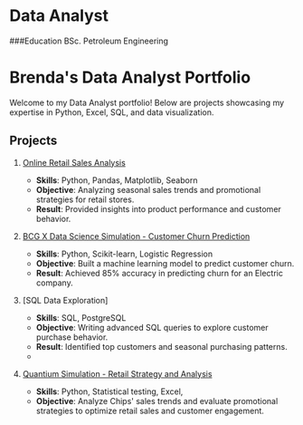 # Data Analyst

###Education
BSc. Petroleum Engineering

# Brenda's Data Analyst Portfolio

Welcome to my Data Analyst portfolio! Below are projects showcasing my expertise in Python, Excel, SQL, and data visualization.

## Projects
1. [Online Retail Sales Analysis](https://github.com/Bonbonjb/online_retail-Analysis-EDA)
   - **Skills**: Python, Pandas, Matplotlib, Seaborn
   - **Objective**: Analyzing seasonal sales trends and promotional strategies for retail stores.
   - **Result**: Provided insights into product performance and customer behavior.

2. [BCG X Data Science Simulation - Customer Churn Prediction](https://github.com/Bonbonjb/BCG-X-Data-Science)
   - **Skills**: Python, Scikit-learn, Logistic Regression
   - **Objective**: Built a machine learning model to predict customer churn.
   - **Result**: Achieved 85% accuracy in predicting churn for an Electric company.

3. [SQL Data Exploration]
   - **Skills**: SQL, PostgreSQL
   - **Objective**: Writing advanced SQL queries to explore customer purchase behavior.
   - **Result**: Identified top customers and seasonal purchasing patterns.
   - 
4. [Quantium Simulation - Retail Strategy and Analysis ](https://github.com/Bonbonjb/StoreSuccess-Analysis)
   - **Skills**: Python, Statistical testing, Excel,
   - **Objective**: Analyze Chips' sales trends and evaluate promotional strategies to optimize retail sales and customer engagement.
